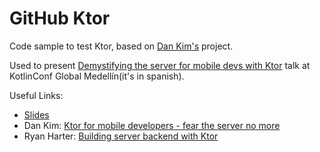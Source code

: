 # GitHub Ktor 
Code sample to test Ktor, based on [Dan Kim's](https://github.com/lateplate/ktor) project.

Used to present [Demystifying the server for mobile devs with Ktor](https://youtu.be/gzxYo367qag?t=8175) talk at KotlinConf Global Medellín(it's in spanish).

Useful Links:

- [Slides](presentation/Alejandro%20Rios%20-%20Ktor.pdf)
- Dan Kim: [Ktor for mobile developers - fear the server no more](https://dankim.org/2019/12/16/kotlinconf-2019-ktor.html)
- Ryan Harter: [Building server backend with Ktor](https://youtu.be/V4PS3IjIzlw?t=1)
